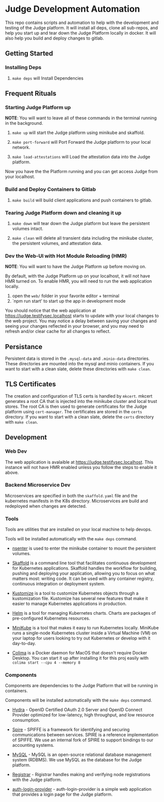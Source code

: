 # Judge Development Automation

This repo contains scripts and automation to help with the development and testing of the Judge platform.
It will install all deps, clone all sub-repos, and help you start up and tear down the Judge Platform locally in docker.
It will also help you build and deploy changes to gitlab.

## Getting Started

### Installing Deps

1. `make deps` will Install Dependencies

## Frequent Rituals

### Starting Judge Platform up

**NOTE**: You will want to leave all of these commands in the terminal running in the background.

1. `make up` will start the Judge platform using minikube and skaffold.

1. `make port-forward` will Port Forward the Judge platform to your local network.

1. `make load-attestations` will Load the attestation data into the Judge platform.

Now you have the the Platform running and you can get access Judge from your localhost.

### Build and Deploy Containers to Gitlab

1. `make build` will build client applications and push containers to gitlab.

### Tearing Judge Platform down and cleaning it up

1. `make down` will tear down the Judge platform but leave the persistent volumes intact.

1. `make clean` will delete all transient data including the minikube cluster, the persistent volumes, and attestation data.

### Dev the Web-UI with Hot Module Reloading (HMR)

**NOTE**: You will want to have the Judge Platform up before moving on.

By default, with the Judge Platform up on your localhost, it will not have HMR turned on. To enable HMR, you will need to run the web application locally. 

1. open the `web/` folder in your favorite editor + terminal
1. `npm run start' to start up the app in development mode

You should notice that the web application at <https://judge.testifysec.localhost> starts to update with your local changes to the web project. You may notice a delay between saving your changes and seeing your changes reflected in your browser, and you may need to refresh and/or clear cache for all changes to reflect.

## Persistance

Persistent data is stored in the `.mysql-data` and `.minio-data` directories. These directories are mounted into the mysql and minio containers. If you want to start with a clean slate, delete these directories with `make clean`.

## TLS Certificates

The creation and configuration of TLS certs is handled by `mkcert`. mkcert generates a root CA that is injected into the minikube cluster and local trust stores. The root CA is then used to generate certificates for the Judge platform using `cert-manager`. The certificates are stored in the `certs` directory. If you want to start with a clean slate, delete the `certs` directory with `make clean`.

## Development

### Web Dev

The web application is avalaible at <https://judge.testifysec.localhost>. This instance will not have HMR enabled unless you follow the steps to enable it above.

### Backend Microservice Dev

Microservices are specified in both the `skaffold.yaml` file and the kubernetes manifests in the K8s directory. Microservices are build and redeployed when changes are detected.

### Tools

Tools are utilities that are installed on your local machine to help devops.

Tools will be installed automatically with the `make deps` command.

- [nsenter](https://github.com/jpetazzo/nsenter) is used to enter the minikube container to mount the persistent volumes.

- [Skaffold](https://skaffold.dev/) is a command line tool that facilitates continuous development for Kubernetes applications. Skaffold handles the workflow for building, pushing and deploying your application, allowing you to focus on what matters most: writing code. It can be used with any container registry, continuous integration or deployment system.

- [Kustomize](https://kustomize.io/) is a tool to customize Kubernetes objects through a kustomization file. Kustomize has several new features that make it easier to manage Kubernetes applications in production.

- [Helm](https://helm.sh/) is a tool for managing Kubernetes charts. Charts are packages of pre-configured Kubernetes resources.

- [MiniKube](https://minikube.sigs.k8s.io/docs/) is a tool that makes it easy to run Kubernetes locally. MiniKube runs a single-node Kubernetes cluster inside a Virtual Machine (VM) on your laptop for users looking to try out Kubernetes or develop with it day-to-day.

- [Colima](https://github.com/abiosoft/colima) is a Docker daemon for MacOS that doesn't require Docker Desktop. You can start it up after installing it for this proj easily with  `colima start --cpu 4 --memory 8`

### Components

Components are dependencies to the Judge Platform that will be running in containers.

Components will be installed automatically with the `make deps` command.

- [Hydra](https://www.ory.sh/hydra/) - OpenID Certified OAuth 2.0 Server and OpenID Connect Provider optimized for low-latency, high throughput, and low resource consumption.

- [Spire](https://gitlab.com/testifysec/judge-platform/spire-internal) - SPIFFE is a framework for identifying and securing communications between services. SPIRE is a reference implementation of SPIFFE. We use an internal fork of SPIRE to support bindings to our accounting systems.

- [MySQL](https://www.mysql.com/) - MySQL is an open-source relational database management system (RDBMS). We use MySQL as the database for the Judge platform.

- [Registrar](https://gitlab.com/testifysec/judge-platform/registrar) - Rigistrar handles making and verifying node registrations with the Judge platform.

- [auth-login-provider](https://gitlab.com/testifysec/judge-platform/auth-login-provider) - auth-login-provider is a simple web application that provides a login page for the Judge platform.
